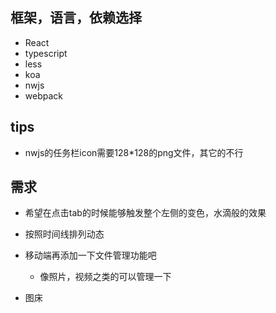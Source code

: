 ## 框架，语言，依赖选择
+ React
+ typescript
+ less
+ koa
+ nwjs
+ webpack

## tips
+ nwjs的任务栏icon需要128*128的png文件，其它的不行

## 需求
+ 希望在点击tab的时候能够触发整个左侧的变色，水滴般的效果
+ 按照时间线排列动态

+ 移动端再添加一下文件管理功能吧
  + 像照片，视频之类的可以管理一下

+ 图床